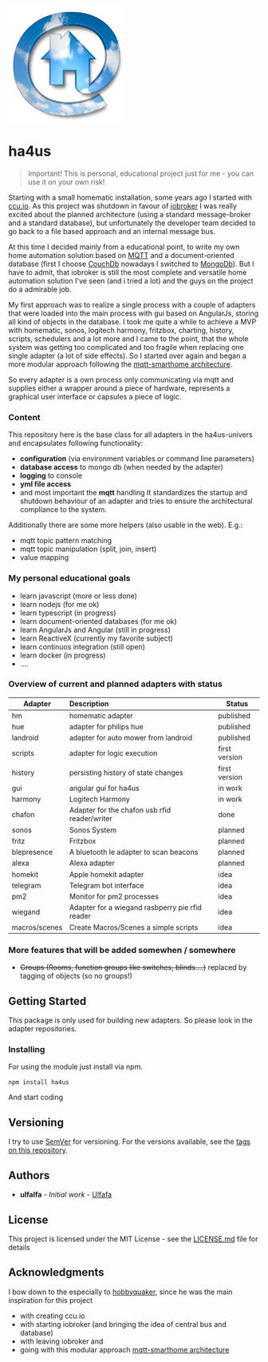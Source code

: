 ![ha4us](https://github.com/ha4us/ha4us/raw/master/assets/ha4uslogo.png)

# ha4us

> Important! This is personal, educational project just for me - you can use it on your own risk!

Starting with a small homematic installation, some years ago I started with [ccu.io](https://hobbyquaker.github.io/ccu.io/). As this project was shutdown in favour of [iobroker](http://iobroker.net/) I was really excited about the planned architecture (using a standard message-broker and a standard database), but unfortunately the developer team decided to go back to a file based approach and an internal message bus.

At this time I decided mainly from a educational point, to write my own home automation solution based on [MQTT](https://de.wikipedia.org/wiki/MQTT) and a document-oriented database (first I choose [CouchDb](http://couchdb.apache.org/) nowadays I switched to [MongoDb](https://www.mongodb.com)). But I have to admit, that iobroker is still the most complete and versatile home automation solution I've seen (and i tried a lot) and the guys on the project do a admirable job.

My first approach was to realize a single process with a couple of adapters that were loaded into the main process with gui based on AngularJs, storing all kind of objects in the database. I took me quite a while to achieve a MVP with homematic, sonos, logitech harmony, fritzbox, charting, history, scripts, schedulers and a lot more and I came to the point, that the whole system was getting too complicated and too fragile when replacing one single adapter (a lot of side effects). So I started over again and began a more modular approach following the [mqtt-smarthome architecture](https://github.com/mqtt-smarthome).

So every adapter is a own process only communicating via mqtt and supplies either a wrapper around a piece of hardware, represents a graphical user interface or capsules a piece of logic.

### Content

This repository here is the base class for all adapters in the ha4us-univers and encapsulates following functionality:

- **configuration** (via environment variables or command line parameters)
- **database access** to mongo db (when needed by the adapter)
- **logging** to console
- **yml file access**
- and most important the **mqtt** handling
  It standardizes the startup and shutdown behaviour of an adapter and tries to ensure the architectural compliance to the system.

Additionally there are some more helpers (also usable in the web). E.g.:

- mqtt topic pattern matching
- mqtt topic manipulation (split, join, insert)
- value mapping

### My personal educational goals

- learn javascript (more or less done)
- learn nodejs (for me ok)
- learn typescript (in progress)
- learn document-oriented databases (for me ok)
- learn AngularJs and Angular (still in progress)
- learn ReactiveX (currently my favorite subject)
- learn continuos integration (still open)
- learn docker (in progress)
- ....

### Overview of current and planned adapters with status

| Adapter       | Description                                     | Status        |
| ------------- | :---------------------------------------------- | ------------- |
| hm            | homematic adapter                               | published     |
| hue           | adapter for philips hue                         | published     |
| landroid      | adapter for auto mower from landroid            | published     |
| scripts       | adapter for logic execution                     | first version |
| history       | persisting history of state changes             | first version |
| gui           | angular gui for ha4us                           | in work       |
| harmony       | Logitech Harmony                                | in work       |
| chafon        | Adapter for the chafon usb rfid reader/writer   | done          |
| sonos         | Sonos System                                    | planned       |
| fritz         | Fritzbox                                        | planned       |
| blepresence   | A bluetooth le adapter to scan beacons          | planned       |
| alexa         | Alexa adapter                                   | planned       |
| homekit       | Apple homekit adapter                           | idea          |
| telegram      | Telegram bot interface                          | idea          |
| pm2           | Monitor for pm2 processes                       | idea          |
| wiegand       | Adapter for a wiegand rasbperry pie rfid reader | idea          |
| macros/scenes | Create Macros/Scenes a simple scripts           | idea          |

### More features that will be added somewhen / somewhere

- ~~Groups (Rooms, function groups like switches, blinds....)~~ replaced by tagging of objects (so no groups!)

## Getting Started

This package is only used for building new adapters. So please look in the adapter repositories.

### Installing

For using the module just install via npm.

```
npm install ha4us
```

And start coding

## Versioning

I try to use [SemVer](http://semver.org/) for versioning. For the versions available, see the [tags on this repository](https://github.com/your/project/tags).

## Authors

- **ulfalfa** - _Initial work_ - [Ulfafa](https://github.com/ulfalfa)

## License

This project is licensed under the MIT License - see the [LICENSE.md](LICENSE.md) file for details

## Acknowledgments

I bow down to the especially to [hobbyquaker](http://hobbyquaker.github.io/), since he was the main inspiration for this project

- with creating ccu.io
- with starting iobroker (and bringing the idea of central bus and database)
- with leaving iobroker and
- going with this modular approach [mqtt-smarthome architecture](https://github.com/mqtt-smarthome)
